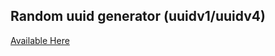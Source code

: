 ## Random uuid generator (uuidv1/uuidv4)


[Available Here](https://ellismin.github.io/uuid-generator/)
